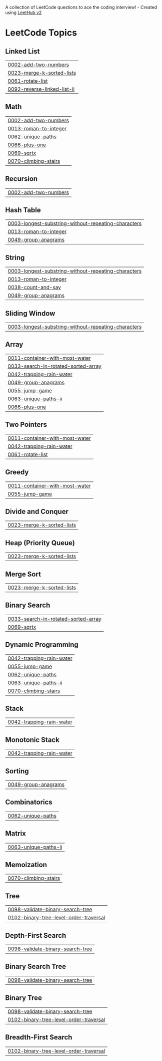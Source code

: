 A collection of LeetCode questions to ace the coding interview! - Created using [LeetHub v2](https://github.com/arunbhardwaj/LeetHub-2.0)
<!---LeetCode Topics Start-->
# LeetCode Topics
## Linked List
|  |
| ------- |
| [0002-add-two-numbers](https://github.com/abhi12103606/placement-class/tree/master/0002-add-two-numbers) |
| [0023-merge-k-sorted-lists](https://github.com/abhi12103606/placement-class/tree/master/0023-merge-k-sorted-lists) |
| [0061-rotate-list](https://github.com/abhi12103606/placement-class/tree/master/0061-rotate-list) |
| [0092-reverse-linked-list-ii](https://github.com/abhi12103606/placement-class/tree/master/0092-reverse-linked-list-ii) |
## Math
|  |
| ------- |
| [0002-add-two-numbers](https://github.com/abhi12103606/placement-class/tree/master/0002-add-two-numbers) |
| [0013-roman-to-integer](https://github.com/abhi12103606/placement-class/tree/master/0013-roman-to-integer) |
| [0062-unique-paths](https://github.com/abhi12103606/placement-class/tree/master/0062-unique-paths) |
| [0066-plus-one](https://github.com/abhi12103606/placement-class/tree/master/0066-plus-one) |
| [0069-sqrtx](https://github.com/abhi12103606/placement-class/tree/master/0069-sqrtx) |
| [0070-climbing-stairs](https://github.com/abhi12103606/placement-class/tree/master/0070-climbing-stairs) |
## Recursion
|  |
| ------- |
| [0002-add-two-numbers](https://github.com/abhi12103606/placement-class/tree/master/0002-add-two-numbers) |
## Hash Table
|  |
| ------- |
| [0003-longest-substring-without-repeating-characters](https://github.com/abhi12103606/placement-class/tree/master/0003-longest-substring-without-repeating-characters) |
| [0013-roman-to-integer](https://github.com/abhi12103606/placement-class/tree/master/0013-roman-to-integer) |
| [0049-group-anagrams](https://github.com/abhi12103606/placement-class/tree/master/0049-group-anagrams) |
## String
|  |
| ------- |
| [0003-longest-substring-without-repeating-characters](https://github.com/abhi12103606/placement-class/tree/master/0003-longest-substring-without-repeating-characters) |
| [0013-roman-to-integer](https://github.com/abhi12103606/placement-class/tree/master/0013-roman-to-integer) |
| [0038-count-and-say](https://github.com/abhi12103606/placement-class/tree/master/0038-count-and-say) |
| [0049-group-anagrams](https://github.com/abhi12103606/placement-class/tree/master/0049-group-anagrams) |
## Sliding Window
|  |
| ------- |
| [0003-longest-substring-without-repeating-characters](https://github.com/abhi12103606/placement-class/tree/master/0003-longest-substring-without-repeating-characters) |
## Array
|  |
| ------- |
| [0011-container-with-most-water](https://github.com/abhi12103606/placement-class/tree/master/0011-container-with-most-water) |
| [0033-search-in-rotated-sorted-array](https://github.com/abhi12103606/placement-class/tree/master/0033-search-in-rotated-sorted-array) |
| [0042-trapping-rain-water](https://github.com/abhi12103606/placement-class/tree/master/0042-trapping-rain-water) |
| [0049-group-anagrams](https://github.com/abhi12103606/placement-class/tree/master/0049-group-anagrams) |
| [0055-jump-game](https://github.com/abhi12103606/placement-class/tree/master/0055-jump-game) |
| [0063-unique-paths-ii](https://github.com/abhi12103606/placement-class/tree/master/0063-unique-paths-ii) |
| [0066-plus-one](https://github.com/abhi12103606/placement-class/tree/master/0066-plus-one) |
## Two Pointers
|  |
| ------- |
| [0011-container-with-most-water](https://github.com/abhi12103606/placement-class/tree/master/0011-container-with-most-water) |
| [0042-trapping-rain-water](https://github.com/abhi12103606/placement-class/tree/master/0042-trapping-rain-water) |
| [0061-rotate-list](https://github.com/abhi12103606/placement-class/tree/master/0061-rotate-list) |
## Greedy
|  |
| ------- |
| [0011-container-with-most-water](https://github.com/abhi12103606/placement-class/tree/master/0011-container-with-most-water) |
| [0055-jump-game](https://github.com/abhi12103606/placement-class/tree/master/0055-jump-game) |
## Divide and Conquer
|  |
| ------- |
| [0023-merge-k-sorted-lists](https://github.com/abhi12103606/placement-class/tree/master/0023-merge-k-sorted-lists) |
## Heap (Priority Queue)
|  |
| ------- |
| [0023-merge-k-sorted-lists](https://github.com/abhi12103606/placement-class/tree/master/0023-merge-k-sorted-lists) |
## Merge Sort
|  |
| ------- |
| [0023-merge-k-sorted-lists](https://github.com/abhi12103606/placement-class/tree/master/0023-merge-k-sorted-lists) |
## Binary Search
|  |
| ------- |
| [0033-search-in-rotated-sorted-array](https://github.com/abhi12103606/placement-class/tree/master/0033-search-in-rotated-sorted-array) |
| [0069-sqrtx](https://github.com/abhi12103606/placement-class/tree/master/0069-sqrtx) |
## Dynamic Programming
|  |
| ------- |
| [0042-trapping-rain-water](https://github.com/abhi12103606/placement-class/tree/master/0042-trapping-rain-water) |
| [0055-jump-game](https://github.com/abhi12103606/placement-class/tree/master/0055-jump-game) |
| [0062-unique-paths](https://github.com/abhi12103606/placement-class/tree/master/0062-unique-paths) |
| [0063-unique-paths-ii](https://github.com/abhi12103606/placement-class/tree/master/0063-unique-paths-ii) |
| [0070-climbing-stairs](https://github.com/abhi12103606/placement-class/tree/master/0070-climbing-stairs) |
## Stack
|  |
| ------- |
| [0042-trapping-rain-water](https://github.com/abhi12103606/placement-class/tree/master/0042-trapping-rain-water) |
## Monotonic Stack
|  |
| ------- |
| [0042-trapping-rain-water](https://github.com/abhi12103606/placement-class/tree/master/0042-trapping-rain-water) |
## Sorting
|  |
| ------- |
| [0049-group-anagrams](https://github.com/abhi12103606/placement-class/tree/master/0049-group-anagrams) |
## Combinatorics
|  |
| ------- |
| [0062-unique-paths](https://github.com/abhi12103606/placement-class/tree/master/0062-unique-paths) |
## Matrix
|  |
| ------- |
| [0063-unique-paths-ii](https://github.com/abhi12103606/placement-class/tree/master/0063-unique-paths-ii) |
## Memoization
|  |
| ------- |
| [0070-climbing-stairs](https://github.com/abhi12103606/placement-class/tree/master/0070-climbing-stairs) |
## Tree
|  |
| ------- |
| [0098-validate-binary-search-tree](https://github.com/abhi12103606/placement-class/tree/master/0098-validate-binary-search-tree) |
| [0102-binary-tree-level-order-traversal](https://github.com/abhi12103606/placement-class/tree/master/0102-binary-tree-level-order-traversal) |
## Depth-First Search
|  |
| ------- |
| [0098-validate-binary-search-tree](https://github.com/abhi12103606/placement-class/tree/master/0098-validate-binary-search-tree) |
## Binary Search Tree
|  |
| ------- |
| [0098-validate-binary-search-tree](https://github.com/abhi12103606/placement-class/tree/master/0098-validate-binary-search-tree) |
## Binary Tree
|  |
| ------- |
| [0098-validate-binary-search-tree](https://github.com/abhi12103606/placement-class/tree/master/0098-validate-binary-search-tree) |
| [0102-binary-tree-level-order-traversal](https://github.com/abhi12103606/placement-class/tree/master/0102-binary-tree-level-order-traversal) |
## Breadth-First Search
|  |
| ------- |
| [0102-binary-tree-level-order-traversal](https://github.com/abhi12103606/placement-class/tree/master/0102-binary-tree-level-order-traversal) |
<!---LeetCode Topics End-->